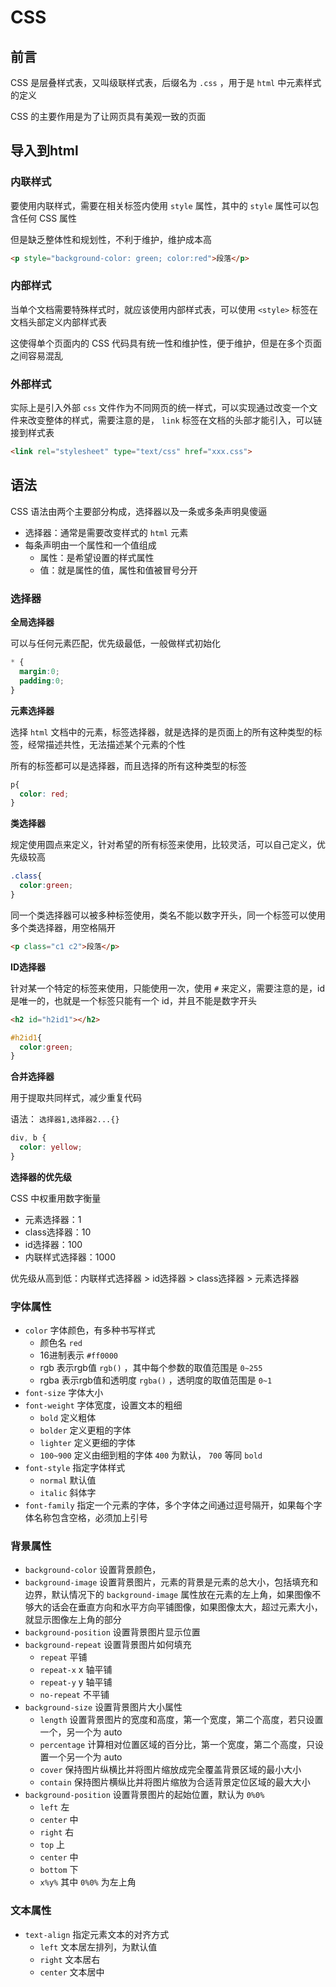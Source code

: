 # CSS

## 前言

CSS 是层叠样式表，又叫级联样式表，后缀名为 `.css` ，用于是 `html` 中元素样式的定义

CSS 的主要作用是为了让网页具有美观一致的页面

## 导入到html

### 内联样式

要使用内联样式，需要在相关标签内使用 `style` 属性，其中的 `style` 属性可以包含任何 CSS 属性

但是缺乏整体性和规划性，不利于维护，维护成本高

```HTML
<p style="background-color: green; color:red">段落</p>
```

### 内部样式

当单个文档需要特殊样式时，就应该使用内部样式表，可以使用 `<style>` 标签在文档头部定义内部样式表

这使得单个页面内的 CSS 代码具有统一性和维护性，便于维护，但是在多个页面之间容易混乱

### 外部样式

实际上是引入外部 `css` 文件作为不同网页的统一样式，可以实现通过改变一个文件来改变整体的样式，需要注意的是， `link` 标签在文档的头部才能引入，可以链接到样式表

```HTML
<link rel="stylesheet" type="text/css" href="xxx.css">
```

## 语法

CSS 语法由两个主要部分构成，选择器以及一条或多条声明臭傻逼

- 选择器：通常是需要改变样式的 `html` 元素
- 每条声明由一个属性和一个值组成
  - 属性：是希望设置的样式属性
  - 值：就是属性的值，属性和值被冒号分开

### 选择器

**全局选择器**

可以与任何元素匹配，优先级最低，一般做样式初始化

```CSS
* {
  margin:0;
  padding:0;
}
```

**元素选择器**

选择 `html` 文档中的元素，标签选择器，就是选择的是页面上的所有这种类型的标签，经常描述共性，无法描述某个元素的个性

所有的标签都可以是选择器，而且选择的所有这种类型的标签

```CSS
p{
  color: red;
}
```

**类选择器**

规定使用圆点来定义，针对希望的所有标签来使用，比较灵活，可以自己定义，优先级较高

```CSS
.class{
  color:green;
}
```

同一个类选择器可以被多种标签使用，类名不能以数字开头，同一个标签可以使用多个类选择器，用空格隔开

```HTML
<p class="c1 c2">段落</p>
```

**ID选择器**

针对某一个特定的标签来使用，只能使用一次，使用 `#` 来定义，需要注意的是，id 是唯一的，也就是一个标签只能有一个 id，并且不能是数字开头

```HTML
<h2 id="h2id1"></h2>
```

```CSS
#h2id1{
  color:green;
}
```

**合并选择器**

用于提取共同样式，减少重复代码

语法： `选择器1,选择器2...{}`

```CSS
div, b {
  color: yellow;
}
```

**选择器的优先级**

CSS 中权重用数字衡量

- 元素选择器：1
- class选择器：10
- id选择器：100
- 内联样式选择器：1000

优先级从高到低：内联样式选择器 > id选择器 > class选择器 > 元素选择器

### 字体属性

- `color` 字体颜色，有多种书写样式
  - 颜色名 `red`
  - 16进制表示 `#ff0000`
  - rgb 表示rgb值 `rgb()` ，其中每个参数的取值范围是 `0~255`
  - rgba 表示rgb值和透明度 `rgba()` ，透明度的取值范围是 `0~1`
- `font-size` 字体大小
- `font-weight` 字体宽度，设置文本的粗细
  - `bold` 定义粗体
  - `bolder` 定义更粗的字体
  - `lighter` 定义更细的字体
  - `100~900` 定义由细到粗的字体 `400` 为默认， `700` 等同 `bold`
- `font-style` 指定字体样式
  - `normal` 默认值
  - `italic` 斜体字
- `font-family` 指定一个元素的字体，多个字体之间通过逗号隔开，如果每个字体名称包含空格，必须加上引号

### 背景属性

- `background-color` 设置背景颜色，
- `background-image` 设置背景图片，元素的背景是元素的总大小，包括填充和边界，默认情况下的 `background-image` 属性放在元素的左上角，如果图像不够大的话会在垂直方向和水平方向平铺图像，如果图像太大，超过元素大小，就显示图像左上角的部分
- `background-position` 设置背景图片显示位置
- `background-repeat` 设置背景图片如何填充
  - `repeat` 平铺
  - `repeat-x` x 轴平铺
  - `repeat-y` y 轴平铺
  - `no-repeat` 不平铺
- `background-size` 设置背景图片大小属性
  - `length` 设置背景图片的宽度和高度，第一个宽度，第二个高度，若只设置一个，另一个为 auto
  - `percentage` 计算相对位置区域的百分比，第一个宽度，第二个高度，只设置一个另一个为 auto
  - `cover` 保持图片纵横比并将图片缩放成完全覆盖背景区域的最小大小
  - `contain` 保持图片横纵比并将图片缩放为合适背景定位区域的最大大小
- `background-position` 设置背景图片的起始位置，默认为 `0%0%`
  - `left` 左
  - `center` 中
  - `right` 右
  - `top` 上
  - `center` 中
  - `bottom` 下
  - `x%y%` 其中 `0%0%` 为左上角

### 文本属性

- `text-align` 指定元素文本的对齐方式
  - `left` 文本居左排列，为默认值
  - `right` 文本居右
  - `center` 文本居中
